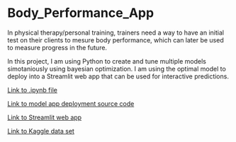 # Body_Performance_App

In physical therapy/personal training, trainers need a way to have an initial test on their clients to mesure body performance, which can later be used to measure progress in the future. 

In this project, I am using Python to create and tune multiple models simotaniously using bayesian optimization. I am using the optimal model to deploy into a Streamlit web app that can be used for interactive predictions.

[Link to .ipynb file](https://nbviewer.org/github/danplotkin/Body_Performance_App/blob/main/BodyPerformanceModel.ipynb)

[Link to model app deployment source code](https://github.com/danplotkin/Body_Performance_App/blob/main/bp_app.py)

[Link to Streamlit web app](https://danplotkin-body-performance-app-bp-app-kpi88y.streamlit.app/)

[Link to Kaggle data set](https://www.kaggle.com/datasets/kukuroo3/body-performance-data)

